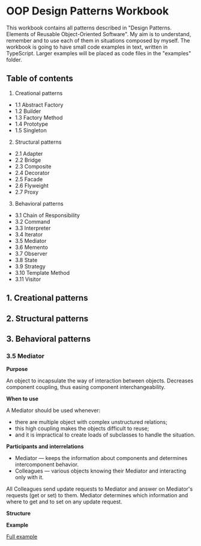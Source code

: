 # OOP Design Patterns Workbook

This workbook contains all patterns described in "Design Patterns. Elements of Reusable Object-Oriented Software". My aim is to understand, remember and to use each of them in situations composed by myself. The workbook is going to have small code examples in text, written in TypeScript. Larger examples will be placed as code files in the "examples" folder.

## Table of contents

1. Creational patterns
  - 1.1 Abstract Factory
  - 1.2 Builder
  - 1.3 Factory Method
  - 1.4 Prototype
  - 1.5 Singleton
  
2. Structural patterns
  - 2.1 Adapter
  - 2.2 Bridge
  - 2.3 Composite
  - 2.4 Decorator
  - 2.5 Facade
  - 2.6 Flyweight
  - 2.7 Proxy
  
3. Behavioral patterns
  - 3.1 Chain of Responsibility
  - 3.2 Command
  - 3.3 Interpreter
  - 3.4 Iterator
  - 3.5 Mediator
  - 3.6 Memento
  - 3.7 Observer
  - 3.8 State
  - 3.9 Strategy
  - 3.10 Template Method
  - 3.11 Visitor
  
  
## 1. Creational patterns


## 2. Structural patterns


## 3. Behavioral patterns

### 3.5 Mediator

**Purpose**

An object to incapsulate the way of interaction between objects. Decreases component coupling, thus easing component interchangeability.

**When to use**

A Mediator should be used whenever:
- there are multiple object with complex unstructured relations;
- this high coupling makes the objects difficult to reuse;
- and it is impractical to create loads of subclasses to handle the situation.

**Participants and interrelations**
- Mediator — keeps the information about components and determines intercomponent behavior.
- Colleagues — various objects knowing their Mediator and interacting only with it. 

All Colleagues send update requests to Mediator and answer on Mediator's requests (get or set) to them. Mediator determines which information and where to get and to set on any update request.

**Structure**

**Example**



[Full example](/examples/3.%20Behavioral%20patterns/3.5%20Mediator.ts)

